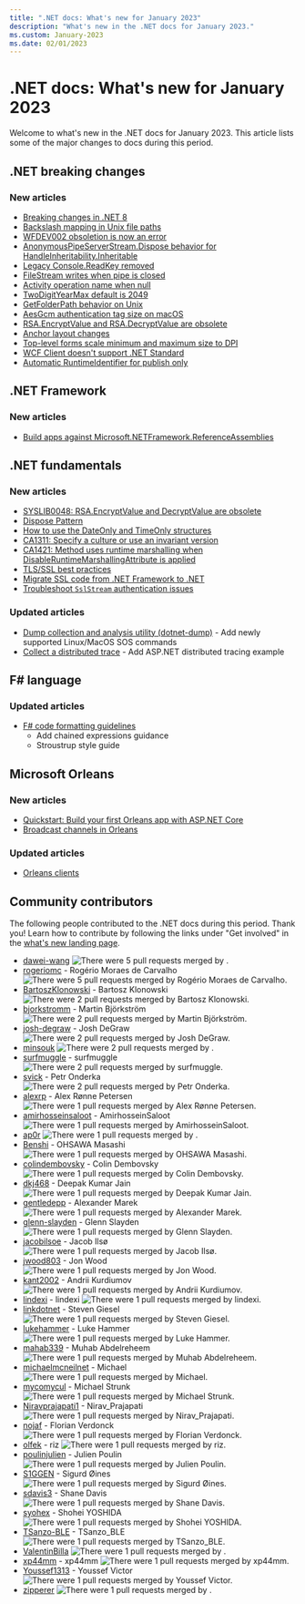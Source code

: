 ```yaml
---
title: ".NET docs: What's new for January 2023"
description: "What's new in the .NET docs for January 2023."
ms.custom: January-2023
ms.date: 02/01/2023
---
```


# .NET docs: What's new for January 2023

Welcome to what's new in the .NET docs for January 2023. This article lists some of the major changes to docs during this period.

## .NET breaking changes

### New articles

- [Breaking changes in .NET 8](../core/compatibility/8.0.md)
- [Backslash mapping in Unix file paths](../core/compatibility/core-libraries/8.0/file-path-backslash.md)
- [WFDEV002 obsoletion is now an error](../core/compatibility/windows-forms/8.0/domainupdownaccessibleobject.md)
- [AnonymousPipeServerStream.Dispose behavior for HandleInheritability.Inheritable](../core/compatibility/core-libraries/8.0/anonymouspipeserverstream-dispose.md)
- [Legacy Console.ReadKey removed](../core/compatibility/core-libraries/8.0/console-readkey-legacy.md)
- [FileStream writes when pipe is closed](../core/compatibility/core-libraries/8.0/filestream-disposed-pipe.md)
- [Activity operation name when null](../core/compatibility/core-libraries/8.0/activity-operation-name.md)
- [TwoDigitYearMax default is 2049](../core/compatibility/globalization/8.0/twodigityearmax-default.md)
- [GetFolderPath behavior on Unix](../core/compatibility/core-libraries/8.0/getfolderpath-unix.md)
- [AesGcm authentication tag size on macOS](../core/compatibility/cryptography/8.0/aesgcm-auth-tag-size.md)
- [RSA.EncryptValue and RSA.DecryptValue are obsolete](../core/compatibility/cryptography/8.0/rsa-encrypt-decrypt-value-obsolete.md)
- [Anchor layout changes](../core/compatibility/windows-forms/8.0/anchor-layout.md)
- [Top-level forms scale minimum and maximum size to DPI](../core/compatibility/windows-forms/8.0/forms-scale-size-to-dpi.md)
- [WCF Client doesn't support .NET Standard](../core/compatibility/wcf-client/6.0/net-standard-2-support.md)
- [Automatic RuntimeIdentifier for publish only](../core/compatibility/sdk/7.0/automatic-rid-publish-only.md)

## .NET Framework

### New articles

- [Build apps against Microsoft.NETFramework.ReferenceAssemblies](../framework/migration-guide/reference-assemblies.md)

## .NET fundamentals

### New articles

- [SYSLIB0048: RSA.EncryptValue and DecryptValue are obsolete](../fundamentals/syslib-diagnostics/syslib0048.md)
- [Dispose Pattern](../standard/design-guidelines/dispose-pattern.md)
- [How to use the DateOnly and TimeOnly structures](../standard/datetime/how-to-use-dateonly-timeonly.md)
- [CA1311: Specify a culture or use an invariant version](../fundamentals/code-analysis/quality-rules/ca1311.md)
- [CA1421: Method uses runtime marshalling when DisableRuntimeMarshallingAttribute is applied](../fundamentals/code-analysis/quality-rules/ca1421.md)
- [TLS/SSL best practices](../core/extensions/sslstream-best-practices.md)
- [Migrate SSL code from .NET Framework to .NET](../core/extensions/sslstream-migration-from-framework.md)
- [Troubleshoot `SslStream` authentication issues](../core/extensions/sslstream-troubleshooting.md)

### Updated articles

- [Dump collection and analysis utility (dotnet-dump)](../core/diagnostics/dotnet-dump.md) - Add newly supported Linux/MacOS SOS commands
- [Collect a distributed trace](../core/diagnostics/distributed-tracing-collection-walkthroughs.md) - Add ASP.NET distributed tracing example

## F# language

### Updated articles

- [F# code formatting guidelines](../fsharp/style-guide/formatting.md)
  - Add chained expressions guidance
  - Stroustrup style guide

## Microsoft Orleans

### New articles

- [Quickstart: Build your first Orleans app with ASP.NET Core](../orleans/quickstarts/build-your-first-orleans-app.md)
- [Broadcast channels in Orleans](../orleans/streaming/broadcast-channel.md)

### Updated articles

- [Orleans clients](../orleans/host/client.md)

## Community contributors

The following people contributed to the .NET docs during this period. Thank you! Learn how to contribute by following the links under "Get involved" in the [what's new landing page](index.yml).

- [dawei-wang](https://github.com/dawei-wang) ![There were 5 pull requests merged by .](https://img.shields.io/badge/Merged%20Pull%20Requests-5-green)
- [rogeriomc](https://github.com/rogeriomc) - Rogério Moraes de Carvalho ![There were 5 pull requests merged by Rogério Moraes de Carvalho.](https://img.shields.io/badge/Merged%20Pull%20Requests-5-green)
- [BartoszKlonowski](https://github.com/BartoszKlonowski) - Bartosz Klonowski ![There were 2 pull requests merged by Bartosz Klonowski.](https://img.shields.io/badge/Merged%20Pull%20Requests-2-green)
- [bjorkstromm](https://github.com/bjorkstromm) - Martin Björkström ![There were 2 pull requests merged by Martin Björkström.](https://img.shields.io/badge/Merged%20Pull%20Requests-2-green)
- [josh-degraw](https://github.com/josh-degraw) - Josh DeGraw ![There were 2 pull requests merged by Josh DeGraw.](https://img.shields.io/badge/Merged%20Pull%20Requests-2-green)
- [minsouk](https://github.com/minsouk) ![There were 2 pull requests merged by .](https://img.shields.io/badge/Merged%20Pull%20Requests-2-green)
- [surfmuggle](https://github.com/surfmuggle) - surfmuggle ![There were 2 pull requests merged by surfmuggle.](https://img.shields.io/badge/Merged%20Pull%20Requests-2-green)
- [svick](https://github.com/svick) - Petr Onderka ![There were 2 pull requests merged by Petr Onderka.](https://img.shields.io/badge/Merged%20Pull%20Requests-2-green)
- [alexrp](https://github.com/alexrp) - Alex Rønne Petersen ![There were 1 pull requests merged by Alex Rønne Petersen.](https://img.shields.io/badge/Merged%20Pull%20Requests-1-green)
- [amirhosseinsaloot](https://github.com/amirhosseinsaloot) - AmirhosseinSaloot ![There were 1 pull requests merged by AmirhosseinSaloot.](https://img.shields.io/badge/Merged%20Pull%20Requests-1-green)
- [ap0r](https://github.com/ap0r) ![There were 1 pull requests merged by .](https://img.shields.io/badge/Merged%20Pull%20Requests-1-green)
- [Benshi](https://github.com/Benshi) - OHSAWA Masashi ![There were 1 pull requests merged by OHSAWA Masashi.](https://img.shields.io/badge/Merged%20Pull%20Requests-1-green)
- [colindembovsky](https://github.com/colindembovsky) - Colin Dembovsky ![There were 1 pull requests merged by Colin Dembovsky.](https://img.shields.io/badge/Merged%20Pull%20Requests-1-green)
- [dkj468](https://github.com/dkj468) - Deepak Kumar Jain ![There were 1 pull requests merged by Deepak Kumar Jain.](https://img.shields.io/badge/Merged%20Pull%20Requests-1-green)
- [gentledepp](https://github.com/gentledepp) - Alexander Marek ![There were 1 pull requests merged by Alexander Marek.](https://img.shields.io/badge/Merged%20Pull%20Requests-1-green)
- [glenn-slayden](https://github.com/glenn-slayden) - Glenn Slayden ![There were 1 pull requests merged by Glenn Slayden.](https://img.shields.io/badge/Merged%20Pull%20Requests-1-green)
- [jacobilsoe](https://github.com/jacobilsoe) - Jacob Ilsø ![There were 1 pull requests merged by Jacob Ilsø.](https://img.shields.io/badge/Merged%20Pull%20Requests-1-green)
- [jwood803](https://github.com/jwood803) - Jon Wood ![There were 1 pull requests merged by Jon Wood.](https://img.shields.io/badge/Merged%20Pull%20Requests-1-green)
- [kant2002](https://github.com/kant2002) - Andrii Kurdiumov ![There were 1 pull requests merged by Andrii Kurdiumov.](https://img.shields.io/badge/Merged%20Pull%20Requests-1-green)
- [lindexi](https://github.com/lindexi) - lindexi ![There were 1 pull requests merged by lindexi.](https://img.shields.io/badge/Merged%20Pull%20Requests-1-green)
- [linkdotnet](https://github.com/linkdotnet) - Steven Giesel ![There were 1 pull requests merged by Steven Giesel.](https://img.shields.io/badge/Merged%20Pull%20Requests-1-green)
- [lukehammer](https://github.com/lukehammer) - Luke Hammer ![There were 1 pull requests merged by Luke Hammer.](https://img.shields.io/badge/Merged%20Pull%20Requests-1-green)
- [mahab339](https://github.com/mahab339) - Muhab Abdelreheem ![There were 1 pull requests merged by Muhab Abdelreheem.](https://img.shields.io/badge/Merged%20Pull%20Requests-1-green)
- [michaelmcneilnet](https://github.com/michaelmcneilnet) - Michael ![There were 1 pull requests merged by Michael.](https://img.shields.io/badge/Merged%20Pull%20Requests-1-green)
- [mycomycul](https://github.com/mycomycul) - Michael Strunk ![There were 1 pull requests merged by Michael Strunk.](https://img.shields.io/badge/Merged%20Pull%20Requests-1-green)
- [Niravprajapati1](https://github.com/Niravprajapati1) - Nirav_Prajapati ![There were 1 pull requests merged by Nirav_Prajapati.](https://img.shields.io/badge/Merged%20Pull%20Requests-1-green)
- [nojaf](https://github.com/nojaf) - Florian Verdonck ![There were 1 pull requests merged by Florian Verdonck.](https://img.shields.io/badge/Merged%20Pull%20Requests-1-green)
- [olfek](https://github.com/olfek) - riz ![There were 1 pull requests merged by riz.](https://img.shields.io/badge/Merged%20Pull%20Requests-1-green)
- [poulinjulien](https://github.com/poulinjulien) - Julien Poulin ![There were 1 pull requests merged by Julien Poulin.](https://img.shields.io/badge/Merged%20Pull%20Requests-1-green)
- [S1GGEN](https://github.com/S1GGEN) - Sigurd Øines ![There were 1 pull requests merged by Sigurd Øines.](https://img.shields.io/badge/Merged%20Pull%20Requests-1-green)
- [sdavis3](https://github.com/sdavis3) - Shane Davis ![There were 1 pull requests merged by Shane Davis.](https://img.shields.io/badge/Merged%20Pull%20Requests-1-green)
- [syohex](https://github.com/syohex) - Shohei YOSHIDA ![There were 1 pull requests merged by Shohei YOSHIDA.](https://img.shields.io/badge/Merged%20Pull%20Requests-1-green)
- [TSanzo-BLE](https://github.com/TSanzo-BLE) - TSanzo_BLE ![There were 1 pull requests merged by TSanzo_BLE.](https://img.shields.io/badge/Merged%20Pull%20Requests-1-green)
- [ValentinBilla](https://github.com/ValentinBilla) ![There were 1 pull requests merged by .](https://img.shields.io/badge/Merged%20Pull%20Requests-1-green)
- [xp44mm](https://github.com/xp44mm) - xp44mm ![There were 1 pull requests merged by xp44mm.](https://img.shields.io/badge/Merged%20Pull%20Requests-1-green)
- [Youssef1313](https://github.com/Youssef1313) - Youssef Victor ![There were 1 pull requests merged by Youssef Victor.](https://img.shields.io/badge/Merged%20Pull%20Requests-1-green)
- [zipperer](https://github.com/zipperer) ![There were 1 pull requests merged by .](https://img.shields.io/badge/Merged%20Pull%20Requests-1-green)
